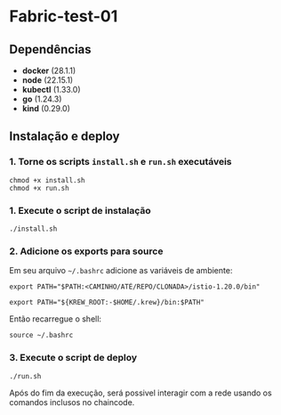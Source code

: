 # Fabric-test-01

## Dependências

- **docker** (28.1.1)
- **node** (22.15.1)
- **kubectl** (1.33.0)
- **go** (1.24.3)
- **kind** (0.29.0)

## Instalação e deploy

### 1. Torne os scripts `install.sh` e `run.sh` executáveis

```
chmod +x install.sh
chmod +x run.sh
```

### 1. Execute o script de instalação

```
./install.sh
```

### 2. Adicione os exports para source

Em seu arquivo `~/.bashrc` adicione as variáveis de ambiente:

```
export PATH="$PATH:<CAMINHO/ATÉ/REPO/CLONADA>/istio-1.20.0/bin"

export PATH="${KREW_ROOT:-$HOME/.krew}/bin:$PATH"
```

Então recarregue o shell:
```
source ~/.bashrc
```

### 3. Execute o script de deploy

```
./run.sh
```

Após do fim da execução, será possivel interagir com a rede usando os comandos inclusos no chaincode.
